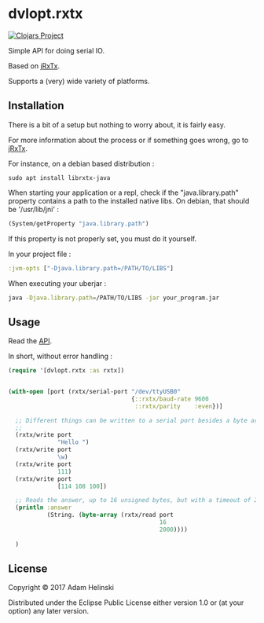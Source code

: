 # dvlopt.rxtx

[![Clojars
Project](https://img.shields.io/clojars/v/dvlopt/rxtx.svg)](https://clojars.org/dvlopt/rxtx)

Simple API for doing serial IO.

Based on [jRxTx](https://github.com/openmuc/jrxtx).

Supports a (very) wide variety of platforms.

## Installation

There is a bit of a setup but nothing to worry about, it is fairly easy.

For more information about the process or if something goes wrong, go to
[jRxTx](https://github.com/openmuc/jrxtx).

For instance, on a debian based distribution :

```
sudo apt install librxtx-java
```

When starting your application or a repl, check if the "java.library.path"
property contains a path to the installed native libs. On debian, that should be
'/usr/lib/jni' :

```clj
(System/getProperty "java.library.path")
```

If this property is not properly set, you must do it yourself.

In your project file :
```clj
:jvm-opts ["-Djava.library.path=/PATH/TO/LIBS"]
```

When executing your uberjar :
```sh
java -Djava.library.path=/PATH/TO/LIBS -jar your_program.jar
```

## Usage

Read the [API](https://dvlopt.github.io/doc/clojure/dvlopt/rxtx/dvlopt.rxtx.html).

In short, without error handling :

```clj
(require '[dvlopt.rxtx :as rxtx])


(with-open [port (rxtx/serial-port "/dev/ttyUSB0"
                                   {::rxtx/baud-rate 9600
                                    ::rxtx/parity    :even})]

  ;; Different things can be written to a serial port besides a byte array.
  ;;
  (rxtx/write port
              "Hello ")
  (rxtx/write port
              \w)
  (rxtx/write port
              111)
  (rxtx/write port
              [114 108 100])

  ;; Reads the answer, up to 16 unsigned bytes, but with a timeout of 2000 milliseconds.
  (println :answer
           (String. (byte-array (rxtx/read port
                                           16
                                           2000))))
                                        
  )
```


## License

Copyright © 2017 Adam Helinski

Distributed under the Eclipse Public License either version 1.0 or (at
your option) any later version.
